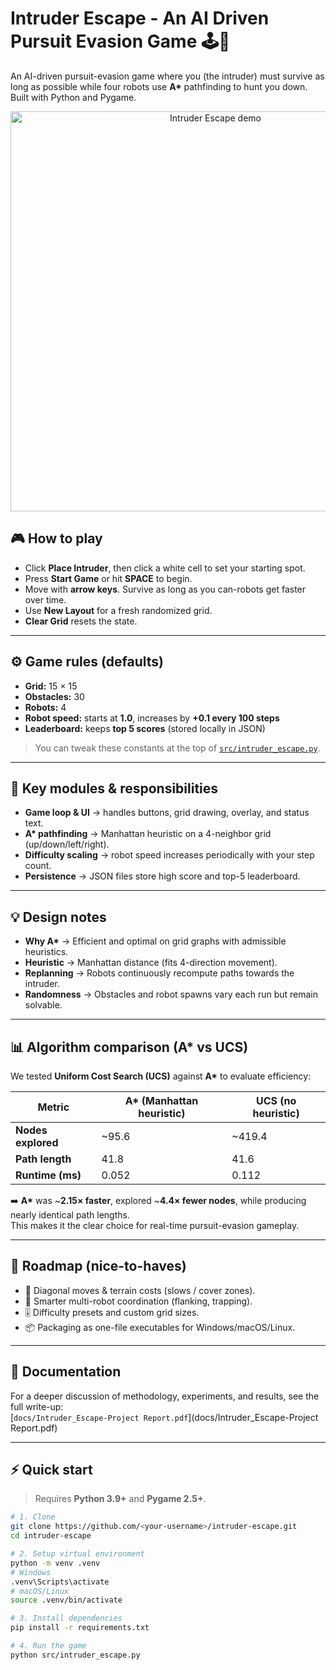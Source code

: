 # Intruder Escape - An AI Driven Pursuit Evasion Game 🕹️🤖

An AI-driven pursuit-evasion game where you (the intruder) must survive as long as possible while four robots use **A\*** pathfinding to hunt you down. Built with Python and Pygame.
<p align="center">
  <img src="assets/demo.gif" alt="Intruder Escape demo" width="640"/>
</p>

## 🎮 How to play

- Click **Place Intruder**, then click a white cell to set your starting spot.
- Press **Start Game** or hit **SPACE** to begin.
- Move with **arrow keys**. Survive as long as you can-robots get faster over time.
- Use **New Layout** for a fresh randomized grid.  
- **Clear Grid** resets the state.

---

## ⚙️ Game rules (defaults)

- **Grid:** 15 × 15  
- **Obstacles:** 30  
- **Robots:** 4  
- **Robot speed:** starts at **1.0**, increases by **+0.1 every 100 steps**  
- **Leaderboard:** keeps **top 5 scores** (stored locally in JSON)

> You can tweak these constants at the top of [`src/intruder_escape.py`](src/intruder_escape.py).

---

## 🧩 Key modules & responsibilities

- **Game loop & UI** → handles buttons, grid drawing, overlay, and status text.  
- **A\* pathfinding** → Manhattan heuristic on a 4-neighbor grid (up/down/left/right).  
- **Difficulty scaling** → robot speed increases periodically with your step count.  
- **Persistence** → JSON files store high score and top-5 leaderboard.  

---

## 💡 Design notes

- **Why A\*** → Efficient and optimal on grid graphs with admissible heuristics.  
- **Heuristic** → Manhattan distance (fits 4-direction movement).  
- **Replanning** → Robots continuously recompute paths towards the intruder.  
- **Randomness** → Obstacles and robot spawns vary each run but remain solvable.  

---

## 📊 Algorithm comparison (A\* vs UCS)

We tested **Uniform Cost Search (UCS)** against **A\*** to evaluate efficiency:  

| Metric              | A\* (Manhattan heuristic) | UCS (no heuristic) |
|---------------------|----------------------------|--------------------|
| **Nodes explored**  | ~95.6                     | ~419.4             |
| **Path length**     | 41.8                      | 41.6               |
| **Runtime (ms)**    | 0.052                     | 0.112              |

➡️ **A\*** was ~**2.15× faster**, explored ~**4.4× fewer nodes**, while producing nearly identical path lengths.  
This makes it the clear choice for real-time pursuit-evasion gameplay.

---

## 🚀 Roadmap (nice-to-haves)

- 🔄 Diagonal moves & terrain costs (slows / cover zones).  
- 🧠 Smarter multi-robot coordination (flanking, trapping).  
- 🎚️ Difficulty presets and custom grid sizes.  
- 📦 Packaging as one-file executables for Windows/macOS/Linux.  

---

## 📑 Documentation

For a deeper discussion of methodology, experiments, and results, see the full write-up:  
[`docs/Intruder_Escape-Project Report.pdf`](docs/Intruder_Escape-Project Report.pdf)

---

## ⚡ Quick start

> Requires **Python 3.9+** and **Pygame 2.5+**.

```bash
# 1. Clone
git clone https://github.com/<your-username>/intruder-escape.git
cd intruder-escape

# 2. Setup virtual environment
python -m venv .venv
# Windows
.venv\Scripts\activate
# macOS/Linux
source .venv/bin/activate

# 3. Install dependencies
pip install -r requirements.txt

# 4. Run the game
python src/intruder_escape.py
